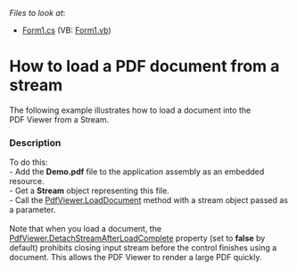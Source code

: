 <!-- default file list -->
*Files to look at*:

* [Form1.cs](./CS/LoadDocumentFromStream/Form1.cs) (VB: [Form1.vb](./VB/LoadDocumentFromStream/Form1.vb))
<!-- default file list end -->
# How to load a PDF document from a stream 


The following example illustrates how to load a document into the PDF Viewer from a Stream.


<h3>Description</h3>

To do this:<br>- Add the <strong>Demo.pdf</strong> file to the application assembly as an embedded resource.<br>- Get a <strong>Stream</strong> object representing this file.<br>- Call the <a href="https://documentation.devexpress.com/#WindowsForms/DevExpressXtraPdfViewerPdfViewer_LoadDocumenttopic(zbF5Nw)">PdfViewer.LoadDocument</a>&nbsp;method with&nbsp;a&nbsp;stream object passed as a parameter.<br><br>Note that when you load a document, the <a href="http://larix/ReferenceBrowserMain_15_1/LoadItem.aspx?Member=P%3aDevExpress.XtraPdfViewer.PdfViewer.DetachStreamAfterLoadComplete&amp;Template=MemberPropertyTopic">PdfViewer.DetachStreamAfterLoadComplete</a>&nbsp;property (set to <strong>false</strong> by default)&nbsp;prohibits closing input stream&nbsp;before the control finishes using a document. This allows the PDF Viewer to render a large PDF quickly.

<br/>


